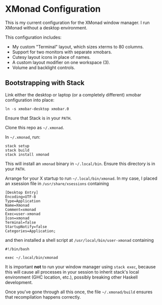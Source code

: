 XMonad Configuration
====================

This is my current configuration for the XMonad window manager.  I run XMonad
without a desktop environment.

This configuration includes:

- My custom "Terminal" layout, which sizes xterms to 80 columns.
- Support for two monitors with separate xmobars.
- Cutesy layout icons in place of names.
- A custom layout modifier on one workspace (3).
- Volume and backlight controls.


Bootstrapping with Stack
------------------------

Link either the desktop or laptop (or a completely different) xmobar
configuration into place:

    ln -s xmobar-desktop xmobar.0

Ensure that Stack is in your `PATH`.

Clone this repo as `~/.xmonad`.

In `~/.xmonad`, run:

    stack setup
    stack build
    stack install xmonad

This will install an `xmonad` binary in `~/.local/bin`.  Ensure this directory
is in your `PATH`.

Arrange for your X startup to run `~/.local/bin/xmonad`.  In my case, I placed
an xsession file in `/usr/share/xsessions` containing

    [Desktop Entry]
    Encoding=UTF-8
    Type=Application
    Name=Xmonad
    Comment=xmonad
    Exec=user-xmonad
    Icon=xmonad
    Terminal=false
    StartupNotify=false
    Categories=Application;

and then installed a shell script at `/usr/local/bin/user-xmonad` containing

    #!/bin/bash

    exec ~/.local/bin/xmonad

It is important **not** to run your window manager using `stack exec`, because
this will cause all processes in your session to inherit stack's local
environment (GHC location, etc.), possibly breaking other Haskell development.

Once you've gone through all this once, the file `~/.xmonad/build` ensures that
recompilation happens correctly.

